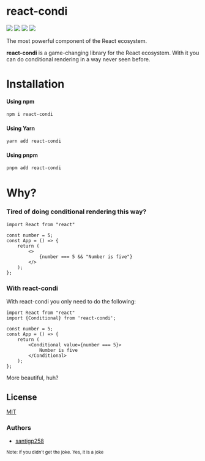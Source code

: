 # react-condi

[<img src="https://img.shields.io/npm/v/react-condi?style=for-the-badge">](https://www.npmjs.com/package/react-condi)
<img src="https://img.shields.io/npm/types/react-condi?label=%20&amp;logo=typescript&amp;logoColor=white&amp;style=for-the-badge">
<img src="https://img.shields.io/npm/dt/react-condi?style=for-the-badge" >
[<img src="https://img.shields.io/bundlephobia/minzip/react-condi?style=for-the-badge">](https://bundlephobia.com/package/react-condi)

The most powerful component of the React ecosystem.

**react-condi** is a game-changing library for the React ecosystem. With it you can do conditional rendering in a way
never seen before.

# Installation

#### Using npm

```bash
npm i react-condi
```

#### Using Yarn

```bash
yarn add react-condi
```

#### Using pnpm

```bash
pnpm add react-condi
```

# Why?

### Tired of doing conditional rendering this way?

```tsx
import React from "react"

const number = 5;
const App = () => {
    return (
        <>
            {number === 5 && "Number is five"}
        </>
    );
};
```

### With react-condi

With react-condi you only need to do the following:

```tsx
import React from "react"
import {Conditional} from 'react-condi';

const number = 5;
const App = () => {
    return (
        <Conditional value={number === 5}>
            Number is five
        </Conditional>
    );
};
```

More beautiful, huh?

## License

[MIT](LICENSE)

### Authors

- [santigp258](https://twitter.com/blasanti258)

<sub>Note: if you didn't get the joke. Yes, it is a joke</sub>

